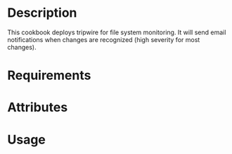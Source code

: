 Description
===========
This cookbook deploys tripwire for file system monitoring. It will send email notifications when changes are recognized (high severity for most changes).

Requirements
============


Attributes
==========


Usage
=====
